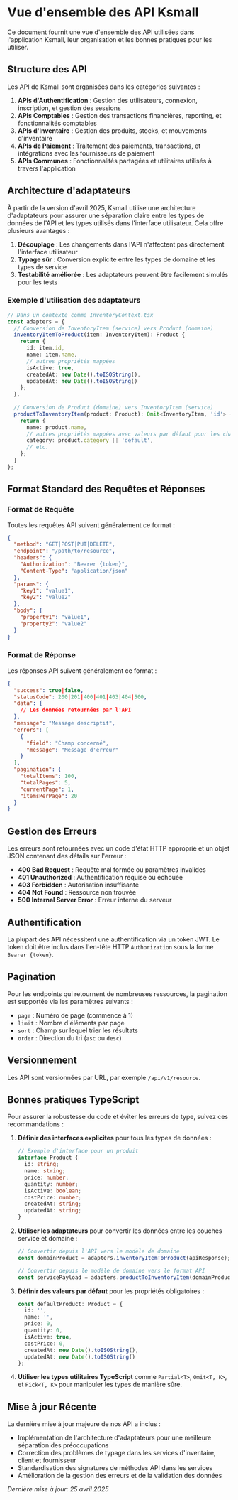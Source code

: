 # Vue d'ensemble des API Ksmall

Ce document fournit une vue d'ensemble des API utilisées dans l'application Ksmall, leur organisation et les bonnes pratiques pour les utiliser.

## Structure des API

Les API de Ksmall sont organisées dans les catégories suivantes :

1. **APIs d'Authentification** : Gestion des utilisateurs, connexion, inscription, et gestion des sessions
2. **APIs Comptables** : Gestion des transactions financières, reporting, et fonctionnalités comptables
3. **APIs d'Inventaire** : Gestion des produits, stocks, et mouvements d'inventaire
4. **APIs de Paiement** : Traitement des paiements, transactions, et intégrations avec les fournisseurs de paiement
5. **APIs Communes** : Fonctionnalités partagées et utilitaires utilisés à travers l'application

## Architecture d'adaptateurs

À partir de la version d'avril 2025, Ksmall utilise une architecture d'adaptateurs pour assurer une séparation claire entre les types de données de l'API et les types utilisés dans l'interface utilisateur. Cela offre plusieurs avantages :

1. **Découplage** : Les changements dans l'API n'affectent pas directement l'interface utilisateur
2. **Typage sûr** : Conversion explicite entre les types de domaine et les types de service
3. **Testabilité améliorée** : Les adaptateurs peuvent être facilement simulés pour les tests

### Exemple d'utilisation des adaptateurs

```typescript
// Dans un contexte comme InventoryContext.tsx
const adapters = {
  // Conversion de InventoryItem (service) vers Product (domaine)
  inventoryItemToProduct(item: InventoryItem): Product {
    return {
      id: item.id,
      name: item.name,
      // autres propriétés mappées
      isActive: true,
      createdAt: new Date().toISOString(),
      updatedAt: new Date().toISOString()
    };
  },
  
  // Conversion de Product (domaine) vers InventoryItem (service)
  productToInventoryItem(product: Product): Omit<InventoryItem, 'id'> {
    return {
      name: product.name,
      // autres propriétés mappées avec valeurs par défaut pour les champs requis
      category: product.category || 'default',
      // etc.
    };
  }
};
```

## Format Standard des Requêtes et Réponses

### Format de Requête

Toutes les requêtes API suivent généralement ce format :

```json
{
  "method": "GET|POST|PUT|DELETE",
  "endpoint": "/path/to/resource",
  "headers": {
    "Authorization": "Bearer {token}",
    "Content-Type": "application/json"
  },
  "params": {
    "key1": "value1",
    "key2": "value2"
  },
  "body": {
    "property1": "value1",
    "property2": "value2"
  }
}
```

### Format de Réponse

Les réponses API suivent généralement ce format :

```json
{
  "success": true|false,
  "statusCode": 200|201|400|401|403|404|500,
  "data": {
    // Les données retournées par l'API
  },
  "message": "Message descriptif",
  "errors": [
    {
      "field": "Champ concerné",
      "message": "Message d'erreur"
    }
  ],
  "pagination": {
    "totalItems": 100,
    "totalPages": 5,
    "currentPage": 1,
    "itemsPerPage": 20
  }
}
```

## Gestion des Erreurs

Les erreurs sont retournées avec un code d'état HTTP approprié et un objet JSON contenant des détails sur l'erreur :

- **400 Bad Request** : Requête mal formée ou paramètres invalides
- **401 Unauthorized** : Authentification requise ou échouée
- **403 Forbidden** : Autorisation insuffisante
- **404 Not Found** : Ressource non trouvée
- **500 Internal Server Error** : Erreur interne du serveur

## Authentification

La plupart des API nécessitent une authentification via un token JWT. Le token doit être inclus dans l'en-tête HTTP `Authorization` sous la forme `Bearer {token}`.

## Pagination

Pour les endpoints qui retournent de nombreuses ressources, la pagination est supportée via les paramètres suivants :

- `page` : Numéro de page (commence à 1)
- `limit` : Nombre d'éléments par page
- `sort` : Champ sur lequel trier les résultats
- `order` : Direction du tri (`asc` ou `desc`)

## Versionnement

Les API sont versionnées par URL, par exemple `/api/v1/resource`.

## Bonnes pratiques TypeScript

Pour assurer la robustesse du code et éviter les erreurs de type, suivez ces recommandations :

1. **Définir des interfaces explicites** pour tous les types de données :
   ```typescript
   // Exemple d'interface pour un produit
   interface Product {
     id: string;
     name: string;
     price: number;
     quantity: number;
     isActive: boolean;
     costPrice: number;
     createdAt: string;
     updatedAt: string;
   }
   ```

2. **Utiliser les adaptateurs** pour convertir les données entre les couches service et domaine :
   ```typescript
   // Convertir depuis l'API vers le modèle de domaine
   const domainProduct = adapters.inventoryItemToProduct(apiResponse);
   
   // Convertir depuis le modèle de domaine vers le format API
   const servicePayload = adapters.productToInventoryItem(domainProduct);
   ```

3. **Définir des valeurs par défaut** pour les propriétés obligatoires :
   ```typescript
   const defaultProduct: Product = {
     id: '',
     name: '',
     price: 0,
     quantity: 0,
     isActive: true,
     costPrice: 0,
     createdAt: new Date().toISOString(),
     updatedAt: new Date().toISOString()
   };
   ```

4. **Utiliser les types utilitaires TypeScript** comme `Partial<T>`, `Omit<T, K>`, et `Pick<T, K>` pour manipuler les types de manière sûre.

## Mise à jour Récente

La dernière mise à jour majeure de nos API a inclus :
- Implémentation de l'architecture d'adaptateurs pour une meilleure séparation des préoccupations
- Correction des problèmes de typage dans les services d'inventaire, client et fournisseur
- Standardisation des signatures de méthodes API dans les services
- Amélioration de la gestion des erreurs et de la validation des données

_Dernière mise à jour: 25 avril 2025_